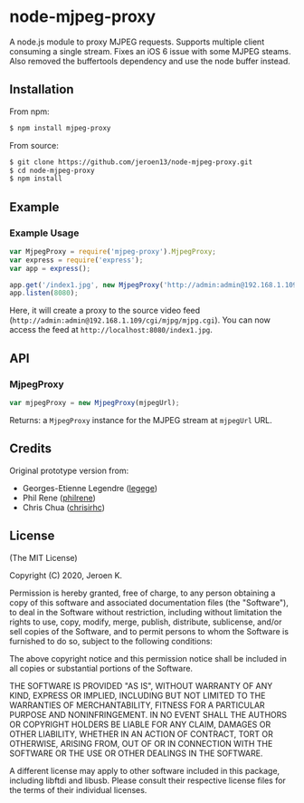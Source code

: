node-mjpeg-proxy
================

A node.js module to proxy MJPEG requests. Supports multiple client consuming a single stream. Fixes an iOS 6 issue with some MJPEG steams. Also removed the buffertools dependency and use the node buffer instead.

Installation
------------

From npm:

``` bash
$ npm install mjpeg-proxy
```

From source:

``` bash
$ git clone https://github.com/jeroen13/node-mjpeg-proxy.git
$ cd node-mjpeg-proxy
$ npm install
```

Example
-------

### Example Usage

``` js
var MjpegProxy = require('mjpeg-proxy').MjpegProxy;
var express = require('express');
var app = express();

app.get('/index1.jpg', new MjpegProxy('http://admin:admin@192.168.1.109/cgi/mjpg/mjpg.cgi').proxyRequest);
app.listen(8080);
```

Here, it will create a proxy to the source video feed (`http://admin:admin@192.168.1.109/cgi/mjpg/mjpg.cgi`). You can now access the feed at `http://localhost:8080/index1.jpg`.

API
---

### MjpegProxy

``` js
var mjpegProxy = new MjpegProxy(mjpegUrl);
``` 

Returns: a `MjpegProxy` instance for the MJPEG stream at `mjpegUrl` URL.

Credits
-------

Original prototype version from:
  * Georges-Etienne Legendre ([legege](https://github.com/legege))
  * Phil Rene ([philrene](http://github.com/philrene))
  * Chris Chua ([chrisirhc](http://github.com/chrisirhc))

License
-------

(The MIT License)

Copyright (C) 2020, Jeroen K.

Permission is hereby granted, free of charge, to any person obtaining a
copy of this software and associated documentation files (the
"Software"), to deal in the Software without restriction, including
without limitation the rights to use, copy, modify, merge, publish,
distribute, sublicense, and/or sell copies of the Software, and to permit
persons to whom the Software is furnished to do so, subject to the
following conditions:

The above copyright notice and this permission notice shall be included
in all copies or substantial portions of the Software.

THE SOFTWARE IS PROVIDED "AS IS", WITHOUT WARRANTY OF ANY KIND, EXPRESS
OR IMPLIED, INCLUDING BUT NOT LIMITED TO THE WARRANTIES OF
MERCHANTABILITY, FITNESS FOR A PARTICULAR PURPOSE AND NONINFRINGEMENT. IN
NO EVENT SHALL THE AUTHORS OR COPYRIGHT HOLDERS BE LIABLE FOR ANY CLAIM,
DAMAGES OR OTHER LIABILITY, WHETHER IN AN ACTION OF CONTRACT, TORT OR
OTHERWISE, ARISING FROM, OUT OF OR IN CONNECTION WITH THE SOFTWARE OR THE
USE OR OTHER DEALINGS IN THE SOFTWARE.

A different license may apply to other software included in this package, 
including libftdi and libusb. Please consult their respective license files
for the terms of their individual licenses.

